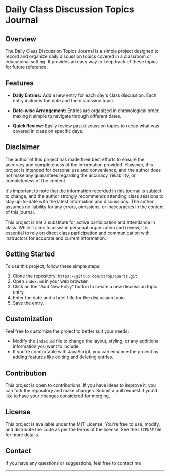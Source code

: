 # Daily Class Discussion Topics Journal

## Overview

The Daily Class Discussion Topics Journal is a simple project designed to record and organize daily discussion topics covered in a classroom or educational setting. It provides an easy way to keep track of these topics for future reference.

## Features

- **Daily Entries:** Add a new entry for each day's class discussion. Each entry includes the date and the discussion topic.

- **Date-wise Arrangement:** Entries are organized in chronological order, making it simple to navigate through different dates.

- **Quick Review:** Easily review past discussion topics to recap what was covered in class on specific days.

## Disclaimer

The author of this project has made their best efforts to ensure the accuracy and completeness of the information provided. However, this project is intended for personal use and convenience, and the author does not make any guarantees regarding the accuracy, reliability, or completeness of the content.

It's important to note that the information recorded in this journal is subject to change, and the author strongly recommends attending class sessions to stay up-to-date with the latest information and discussions. The author assumes no liability for any errors, omissions, or inaccuracies in the content of this journal.

This project is not a substitute for active participation and attendance in class. While it aims to assist in personal organization and review, it is essential to rely on direct class participation and communication with instructors for accurate and current information.

## Getting Started

To use this project, follow these simple steps:

1. Clone the repository: `https://github.com/xtrop/quartz.git`
2. Open `index.md` in your web browser.
3. Click on the "Add New Entry" button to create a new discussion topic entry.
4. Enter the date and a brief title for the discussion topic.
5. Save the entry.

## Customization

Feel free to customize the project to better suit your needs:

- Modify the `index.md` file to change the layout, styling, or any additional information you want to include.
- If you're comfortable with JavaScript, you can enhance the project by adding features like editing and deleting entries.

## Contribution

This project is open to contributions. If you have ideas to improve it, you can fork the repository and make changes. Submit a pull request if you'd like to have your changes considered for merging.

## License

This project is available under the MIT License. You're free to use, modify, and distribute the code as per the terms of the license. See the `LICENSE` file for more details.

## Contact

If you have any questions or suggestions, feel free to contact me 

---
